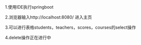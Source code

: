 1.使用IDE执行springboot 

2.浏览器输入http://localhost:8080/ 进入主页 

3.可以进行表格students，teachers，scores，courses的select操作

4.delete操作正在进行中
